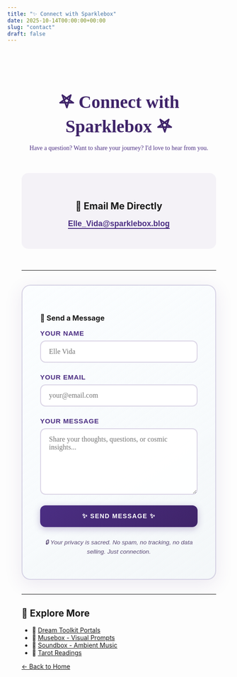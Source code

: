 ```yaml
---
title: "✨ Connect with Sparklebox"
date: 2025-10-14T00:00:00+00:00
slug: "contact"
draft: false
---
```


<style>
/* Sparklebox Contact Form Styling */
.contact-container {
    max-width: 700px;
    margin: 0 auto;
    padding: 2rem;
}

.contact-intro {
    text-align: center;
    margin-bottom: 3rem;
    font-family: 'Playfair Display', serif;
    color: #4b2e83;
}

.contact-intro h1 {
    font-family: 'Cormorant', serif;
    color: #3f2469;
    font-size: 2.5rem;
    margin-bottom: 1rem;
}

.contact-form {
    background: linear-gradient(145deg, rgba(250, 253, 255, 0.8), rgba(238, 244, 247, 0.6));
    border: 2px solid rgba(75, 46, 131, 0.2);
    border-radius: 20px;
    padding: 2.5rem;
    box-shadow: 0 10px 40px rgba(75, 46, 131, 0.1);
    margin: 2rem 0;
}

.form-group {
    margin-bottom: 1.5rem;
}

.form-group label {
    display: block;
    font-family: 'DM Sans', sans-serif;
    font-weight: 600;
    color: #4b2e83;
    margin-bottom: 0.5rem;
    font-size: 0.95rem;
    letter-spacing: 0.05em;
    text-transform: uppercase;
}

.form-group input,
.form-group textarea {
    width: 100%;
    padding: 14px 18px;
    border: 2px solid rgba(75, 46, 131, 0.2);
    border-radius: 12px;
    font-family: 'Playfair Display', serif;
    font-size: 1rem;
    color: #4b2e83;
    background: rgba(255, 255, 255, 0.9);
    transition: all 0.3s ease;
}

.form-group input:focus,
.form-group textarea:focus {
    outline: none;
    border-color: #4b2e83;
    box-shadow: 0 0 15px rgba(75, 46, 131, 0.2);
    background: white;
}

.form-group textarea {
    min-height: 150px;
    resize: vertical;
}

.submit-btn {
    background: linear-gradient(135deg, #4b2e83 0%, #3f2469 100%);
    color: white;
    font-family: 'DM Sans', sans-serif;
    font-size: 14px;
    font-weight: 700;
    letter-spacing: 0.1em;
    text-transform: uppercase;
    padding: 16px 32px;
    border: none;
    border-radius: 12px;
    cursor: pointer;
    transition: all 0.3s ease;
    width: 100%;
    box-shadow: 0 4px 15px rgba(75, 46, 131, 0.3);
}

.submit-btn:hover {
    transform: translateY(-2px);
    box-shadow: 0 6px 25px rgba(75, 46, 131, 0.4);
    background: linear-gradient(135deg, #3f2469 0%, #4b2e83 100%);
}

.privacy-note {
    text-align: center;
    font-size: 0.85rem;
    color: #5a4a75;
    font-family: 'DM Sans', sans-serif;
    margin-top: 1.5rem;
    font-style: italic;
}

.email-direct {
    text-align: center;
    margin: 3rem 0;
    padding: 2rem;
    background: rgba(75, 46, 131, 0.05);
    border-radius: 15px;
}

.email-direct a {
    font-family: 'DM Sans', sans-serif;
    color: #4b2e83;
    font-weight: 700;
    font-size: 1.1rem;
    text-decoration: none;
    border-bottom: 2px solid #4b2e83;
}

.email-direct a:hover {
    color: #3f2469;
    border-bottom-color: #3f2469;
}
</style>

<div class="contact-container">

<div class="contact-intro">

# 𖤐 Connect with Sparklebox 𖤐

Have a question? Want to share your journey? I'd love to hear from you.

</div>

<div class="email-direct">

## 📧 Email Me Directly

<a href="mailto:Elle_Vida@sparklebox.blog">Elle_Vida@sparklebox.blog</a>

</div>

---

<div class="contact-form">

### 💌 Send a Message

<form action="https://formspree.io/f/xanywork" method="POST">
  
  <div class="form-group">
    <label for="name">Your Name</label>
    <input type="text" id="name" name="name" placeholder="Elle Vida" required>
  </div>
  
  <div class="form-group">
    <label for="email">Your Email</label>
    <input type="email" id="email" name="email" placeholder="your@email.com" required>
  </div>
  
  <div class="form-group">
    <label for="message">Your Message</label>
    <textarea id="message" name="message" placeholder="Share your thoughts, questions, or cosmic insights..." required></textarea>
  </div>
  
  <button type="submit" class="submit-btn">✨ Send Message ✨</button>
  
  <p class="privacy-note">
    🔒 Your privacy is sacred. No spam, no tracking, no data selling. Just connection.
  </p>
  
</form>

</div>

---

## 🌟 Explore More

- 🌌 [Dream Toolkit Portals](/the-dreamtoolkit/)
- 🎨 [Musebox - Visual Prompts](/musebox-dreams/)
- 🎵 [Soundbox - Ambient Music](/soundbox/)
- 🔮 [Tarot Readings](https://sparklebox-tarot.streamlit.app/)

[← Back to Home](/)

</div>
